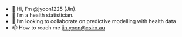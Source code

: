 - 👋 Hi, I’m @jyoon1225 (Jin).
- 👀 I’m a health statistician. 
- 💞️ I’m looking to collaborate on predictive modelling with health data
- 📫 How to reach me jin.yoon@csiro.au

<!---
jyoon1225/jyoon1225 is a ✨ special ✨ repository because its `README.md` (this file) appears on your GitHub profile.
You can click the Preview link to take a look at your changes.
--->
